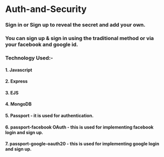 # Auth-and-Security

### Sign in or Sign up to reveal the secret and add your own.

### You can sign up & sign in using the traditional method or via your facebook and google id.

### Technology Used:-
 #### 1. Javascript
 #### 2. Express
 #### 3. EJS
 #### 4. MongoDB
 #### 5. Passport - it is used for authentication.
 #### 6. passport-facebook OAuth - this is used for implementing facebook login and sign up.
 #### 7. passport-google-oauth20 - this is used for implementing google login and sign up.
